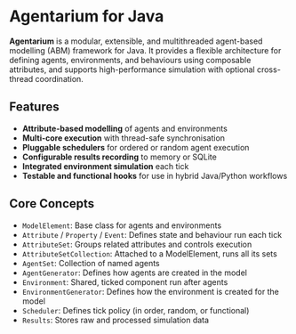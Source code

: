 # Agentarium for Java

**Agentarium** is a modular, extensible, and multithreaded agent-based modelling (ABM) framework for Java. It provides a flexible architecture for defining agents, environments, and behaviours using composable attributes, and supports high-performance simulation with optional cross-thread coordination.

## Features

- **Attribute-based modelling** of agents and environments
- **Multi-core execution** with thread-safe synchronisation
- **Pluggable schedulers** for ordered or random agent execution
- **Configurable results recording** to memory or SQLite
- **Integrated environment simulation** each tick
- **Testable and functional hooks** for use in hybrid Java/Python workflows

## Core Concepts

- `ModelElement`: Base class for agents and environments
- `Attribute` / `Property` / `Event`: Defines state and behaviour run each tick
- `AttributeSet`: Groups related attributes and controls execution
- `AttributeSetCollection`: Attached to a ModelElement, runs all its sets
- `AgentSet`: Collection of named agents
- `AgentGenerator`: Defines how agents are created in the model
- `Environment`: Shared, ticked component run after agents
- `EnvironmentGenerator`: Defines how the environment is created for the model
- `Scheduler`: Defines tick policy (in order, random, or functional)
- `Results`: Stores raw and processed simulation data
